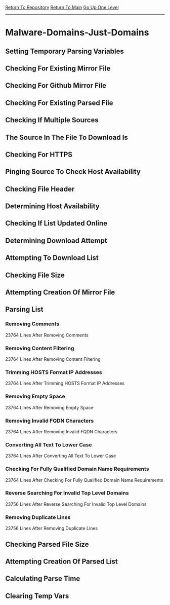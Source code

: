 [Return To Repository](https://github.com/deathbybandaid/piholeparser/)
[Return To Main](https://github.com/deathbybandaid/piholeparser/blob/master/RecentRunLogs/Mainlog.md)
[Go Up One Level](https://github.com/deathbybandaid/piholeparser/blob/master/RecentRunLogs/TopLevelScripts/30-Processing-External-Blacklists.md)
____________________________________
# Malware-Domains-Just-Domains
## Setting Temporary Parsing Variables
## Checking For Existing Mirror File
## Checking For Github Mirror File
## Checking For Existing Parsed File
## Checking If Multiple Sources
## The Source In The File To Download Is
## Checking For HTTPS
## Pinging Source To Check Host Availability
## Checking File Header
## Determining Host Availability
## Checking If List Updated Online
## Determining Download Attempt
## Attempting To Download List
## Checking File Size
## Attempting Creation Of Mirror File
## Parsing List
### Removing Comments
23764 Lines After Removing Comments
### Removing Content Filtering
23764 Lines After Removing Content Filtering
### Trimming HOSTS Format IP Addresses
23764 Lines After Trimming HOSTS Format IP Addresses
### Removing Empty Space
23764 Lines After Removing Empty Space
### Removing Invalid FQDN Characters
23764 Lines After Removing Invalid FQDN Characters
### Converting All Text To Lower Case
23764 Lines After Converting All Text To Lower Case
### Checking For Fully Qualified Domain Name Requirements
23764 Lines After Checking For Fully Qualified Domain Name Requirements
### Reverse Searching For Invalid Top Level Domains
23756 Lines After Reverse Searching For Invalid Top Level Domains
### Removing Duplicate Lines
23756 Lines After Removing Duplicate Lines
## Checking Parsed File Size
## Attempting Creation Of Parsed List
## Calculating Parse Time
## Clearing Temp Vars
